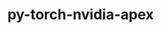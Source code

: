 ---
title: "py-torch-nvidia-apex"
layout: cache
categories: [package, v0.23.0]
meta: {"versions": ["2020-10-19"], "compilers": ["apple-clang@=15.0.0", "gcc@=13.2.0"], "oss": ["ubuntu24.04", "ventura"], "platforms": ["darwin", "linux"], "targets": ["aarch64", "x86_64_v3"], "stacks": ["ml-darwin-aarch64-mps", "ml-linux-aarch64-cpu", "ml-linux-aarch64-cuda", "ml-linux-x86_64-cpu", "ml-linux-x86_64-cuda", "root"], "num_specs": 5, "num_specs_by_stack": {"root": 5, "ml-darwin-aarch64-mps": 1, "ml-linux-aarch64-cuda": 1, "ml-linux-aarch64-cpu": 1, "ml-linux-x86_64-cuda": 1, "ml-linux-x86_64-cpu": 1}}
spec_details: [{"hash": "2wazg4r3vack72abok542ove2r27jtzq", "compiler": "apple-clang@=15.0.0", "versions": ["2020-10-19"], "os": "ventura", "platform": "darwin", "target": "aarch64", "variants": ["~bnp", "build_system=python_pip", "~cuda", "~cudnn_gbn_lib", "~fast_bottleneck", "~fast_layer_norm", "~fast_multihead_attn", "~fmhalib", "~focal_loss_cuda", "~fused_conv_bias_relu", "~fused_index_mul_2d", "~nccl_p2p_cuda", "patches=da5e883", "~peer_memory_cuda", "~permutation_search_cuda", "~transducer", "~xentropy"], "stacks": ["root", "ml-darwin-aarch64-mps"], "size": "-", "tarball": "https://binaries.spack.io/v0.23.0/build_cache/darwin-ventura-aarch64/apple-clang-15.0.0/py-torch-nvidia-apex-2020-10-19/darwin-ventura-aarch64-apple-clang-15.0.0-py-torch-nvidia-apex-2020-10-19-2wazg4r3vack72abok542ove2r27jtzq.spack"}, {"hash": "pxsawjwmouolit5nv4zxvjdl356qva36", "compiler": "gcc@=13.2.0", "versions": ["2020-10-19"], "os": "ubuntu24.04", "platform": "linux", "target": "aarch64", "variants": ["~bnp", "build_system=python_pip", "+cuda", "cuda_arch=80", "~cudnn_gbn_lib", "~fast_bottleneck", "~fast_layer_norm", "~fast_multihead_attn", "~fmhalib", "~focal_loss_cuda", "~fused_conv_bias_relu", "~fused_index_mul_2d", "~nccl_p2p_cuda", "patches=da5e883", "~peer_memory_cuda", "~permutation_search_cuda", "~transducer", "~xentropy"], "stacks": ["root", "ml-linux-aarch64-cuda"], "size": "-", "tarball": "https://binaries.spack.io/v0.23.0/build_cache/linux-ubuntu24.04-aarch64/gcc-13.2.0/py-torch-nvidia-apex-2020-10-19/linux-ubuntu24.04-aarch64-gcc-13.2.0-py-torch-nvidia-apex-2020-10-19-pxsawjwmouolit5nv4zxvjdl356qva36.spack"}, {"hash": "ryfo5oyi7uuu7tnwrms7x7enpdovpblk", "compiler": "gcc@=13.2.0", "versions": ["2020-10-19"], "os": "ubuntu24.04", "platform": "linux", "target": "aarch64", "variants": ["~bnp", "build_system=python_pip", "~cuda", "~cudnn_gbn_lib", "~fast_bottleneck", "~fast_layer_norm", "~fast_multihead_attn", "~fmhalib", "~focal_loss_cuda", "~fused_conv_bias_relu", "~fused_index_mul_2d", "~nccl_p2p_cuda", "patches=da5e883", "~peer_memory_cuda", "~permutation_search_cuda", "~transducer", "~xentropy"], "stacks": ["root", "ml-linux-aarch64-cpu"], "size": "-", "tarball": "https://binaries.spack.io/v0.23.0/build_cache/linux-ubuntu24.04-aarch64/gcc-13.2.0/py-torch-nvidia-apex-2020-10-19/linux-ubuntu24.04-aarch64-gcc-13.2.0-py-torch-nvidia-apex-2020-10-19-ryfo5oyi7uuu7tnwrms7x7enpdovpblk.spack"}, {"hash": "6234ku7sldyjbdv6rgs5ejovjtkrm4dd", "compiler": "gcc@=13.2.0", "versions": ["2020-10-19"], "os": "ubuntu24.04", "platform": "linux", "target": "x86_64_v3", "variants": ["~bnp", "build_system=python_pip", "+cuda", "cuda_arch=80", "~cudnn_gbn_lib", "~fast_bottleneck", "~fast_layer_norm", "~fast_multihead_attn", "~fmhalib", "~focal_loss_cuda", "~fused_conv_bias_relu", "~fused_index_mul_2d", "~nccl_p2p_cuda", "patches=da5e883", "~peer_memory_cuda", "~permutation_search_cuda", "~transducer", "~xentropy"], "stacks": ["root", "ml-linux-x86_64-cuda"], "size": "-", "tarball": "https://binaries.spack.io/v0.23.0/build_cache/linux-ubuntu24.04-x86_64_v3/gcc-13.2.0/py-torch-nvidia-apex-2020-10-19/linux-ubuntu24.04-x86_64_v3-gcc-13.2.0-py-torch-nvidia-apex-2020-10-19-6234ku7sldyjbdv6rgs5ejovjtkrm4dd.spack"}, {"hash": "62qcgjs7mhypzhe4jfu3maqnmir45o2m", "compiler": "gcc@=13.2.0", "versions": ["2020-10-19"], "os": "ubuntu24.04", "platform": "linux", "target": "x86_64_v3", "variants": ["~bnp", "build_system=python_pip", "~cuda", "~cudnn_gbn_lib", "~fast_bottleneck", "~fast_layer_norm", "~fast_multihead_attn", "~fmhalib", "~focal_loss_cuda", "~fused_conv_bias_relu", "~fused_index_mul_2d", "~nccl_p2p_cuda", "patches=da5e883", "~peer_memory_cuda", "~permutation_search_cuda", "~transducer", "~xentropy"], "stacks": ["ml-linux-x86_64-cpu", "root"], "size": "-", "tarball": "https://binaries.spack.io/v0.23.0/build_cache/linux-ubuntu24.04-x86_64_v3/gcc-13.2.0/py-torch-nvidia-apex-2020-10-19/linux-ubuntu24.04-x86_64_v3-gcc-13.2.0-py-torch-nvidia-apex-2020-10-19-62qcgjs7mhypzhe4jfu3maqnmir45o2m.spack"}]
---